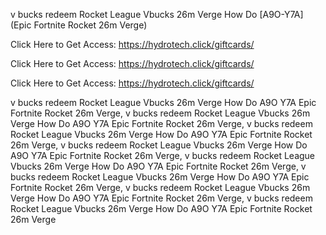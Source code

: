 v bucks redeem Rocket League Vbucks 26m Verge How Do [A9O-Y7A] (Epic Fortnite Rocket 26m Verge)

Click Here to Get Access: https://hydrotech.click/giftcards/

Click Here to Get Access: https://hydrotech.click/giftcards/

Click Here to Get Access: https://hydrotech.click/giftcards/

v bucks redeem Rocket League Vbucks 26m Verge How Do A9O Y7A Epic Fortnite Rocket 26m Verge, v bucks redeem Rocket League Vbucks 26m Verge How Do A9O Y7A Epic Fortnite Rocket 26m Verge, v bucks redeem Rocket League Vbucks 26m Verge How Do A9O Y7A Epic Fortnite Rocket 26m Verge, v bucks redeem Rocket League Vbucks 26m Verge How Do A9O Y7A Epic Fortnite Rocket 26m Verge, v bucks redeem Rocket League Vbucks 26m Verge How Do A9O Y7A Epic Fortnite Rocket 26m Verge, v bucks redeem Rocket League Vbucks 26m Verge How Do A9O Y7A Epic Fortnite Rocket 26m Verge, v bucks redeem Rocket League Vbucks 26m Verge How Do A9O Y7A Epic Fortnite Rocket 26m Verge, v bucks redeem Rocket League Vbucks 26m Verge How Do A9O Y7A Epic Fortnite Rocket 26m Verge
